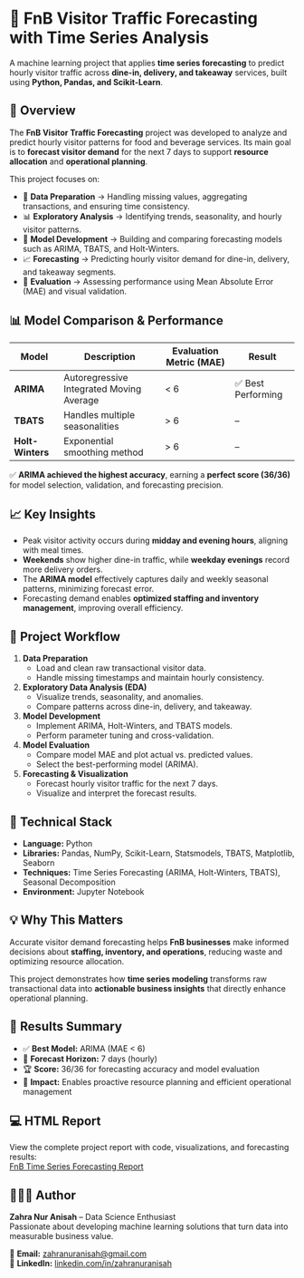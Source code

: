 # 🤖 FnB Visitor Traffic Forecasting with Time Series Analysis  

A machine learning project that applies **time series forecasting** to predict hourly visitor traffic across **dine-in, delivery, and takeaway** services, built using **Python, Pandas, and Scikit-Learn**.  


## 🚀 Overview  
The **FnB Visitor Traffic Forecasting** project was developed to analyze and predict hourly visitor patterns for food and beverage services. Its main goal is to **forecast visitor demand** for the next 7 days to support **resource allocation** and **operational planning**.  

This project focuses on:  
- 🧹 **Data Preparation** → Handling missing values, aggregating transactions, and ensuring time consistency.  
- 📊 **Exploratory Analysis** → Identifying trends, seasonality, and hourly visitor patterns.  
- 🤖 **Model Development** → Building and comparing forecasting models such as ARIMA, TBATS, and Holt-Winters.  
- 📈 **Forecasting** → Predicting hourly visitor demand for dine-in, delivery, and takeaway segments.  
- 🧪 **Evaluation** → Assessing performance using Mean Absolute Error (MAE) and visual validation.  

## 📊 Model Comparison & Performance  

| Model | Description | Evaluation Metric (MAE) | Result |
|--------|--------------|--------------------------|---------|
| **ARIMA** | Autoregressive Integrated Moving Average | < 6 | ✅ Best Performing |
| **TBATS** | Handles multiple seasonalities | > 6 | – |
| **Holt-Winters** | Exponential smoothing method | > 6 | – |

✅ **ARIMA achieved the highest accuracy**, earning a **perfect score (36/36)** for model selection, validation, and forecasting precision.  

## 📈 Key Insights  
- Peak visitor activity occurs during **midday and evening hours**, aligning with meal times.  
- **Weekends** show higher dine-in traffic, while **weekday evenings** record more delivery orders.  
- The **ARIMA model** effectively captures daily and weekly seasonal patterns, minimizing forecast error.  
- Forecasting demand enables **optimized staffing and inventory management**, improving overall efficiency.  

## 🧱 Project Workflow  
1. **Data Preparation**  
   - Load and clean raw transactional visitor data.  
   - Handle missing timestamps and maintain hourly consistency.  
2. **Exploratory Data Analysis (EDA)**  
   - Visualize trends, seasonality, and anomalies.  
   - Compare patterns across dine-in, delivery, and takeaway.  
3. **Model Development**  
   - Implement ARIMA, Holt-Winters, and TBATS models.  
   - Perform parameter tuning and cross-validation.  
4. **Model Evaluation**  
   - Compare model MAE and plot actual vs. predicted values.  
   - Select the best-performing model (ARIMA).  
5. **Forecasting & Visualization**  
   - Forecast hourly visitor traffic for the next 7 days.  
   - Visualize and interpret the forecast results.  

## 🧠 Technical Stack  
- **Language:** Python  
- **Libraries:** Pandas, NumPy, Scikit-Learn, Statsmodels, TBATS, Matplotlib, Seaborn  
- **Techniques:** Time Series Forecasting (ARIMA, Holt-Winters, TBATS), Seasonal Decomposition  
- **Environment:** Jupyter Notebook  

## 💡 Why This Matters  
Accurate visitor demand forecasting helps **FnB businesses** make informed decisions about **staffing, inventory, and operations**, reducing waste and optimizing resource allocation.  

This project demonstrates how **time series modeling** transforms raw transactional data into **actionable business insights** that directly enhance operational planning.  

## 📜 Results Summary  
- ✅ **Best Model:** ARIMA (MAE < 6)  
- 📆 **Forecast Horizon:** 7 days (hourly)  
- 🏆 **Score:** 36/36 for forecasting accuracy and model evaluation  
- 🎯 **Impact:** Enables proactive resource planning and efficient operational management  

## 💻 HTML Report  
View the complete project report with code, visualizations, and forecasting results:  
[FnB Time Series Forecasting Report](https://zahraa02.github.io/Algoritma_ML_Timeseries-Analysis-Forecasting-on-FnB/)

## 👩🏻‍💻 Author  
**Zahra Nur Anisah** – Data Science Enthusiast  
Passionate about developing machine learning solutions that turn data into measurable business value.  

📧 **Email:** [zahranuranisah@gmail.com](mailto:zahranuranisah@gmail.com)  
💼 **LinkedIn:** [linkedin.com/in/zahranuranisah](https://www.linkedin.com/in/zahranuranisah)
